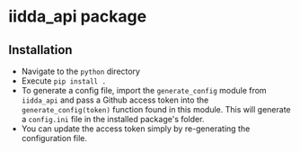# iidda_api package

## Installation

* Navigate to the `python` directory
* Execute `pip install .`
* To generate a config file, import the `generate_config` module from `iidda_api` and pass a Github access token into the `generate_config(token)` function found in this module. This will generate a `config.ini` file in the installed package's folder.
* You can update the access token simply by re-generating the configuration file.
